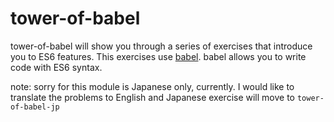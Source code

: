tower-of-babel
================

tower-of-babel will show you through a series of exercises that introduce you to ES6 features.
This exercises use [babel](http://babeljs.io/). babel allows you to write code with ES6 syntax.

note: sorry for this module is Japanese only, currently. I would like to translate the problems to English and Japanese exercise will move to `tower-of-babel-jp`
